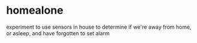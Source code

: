# homealone
experiment to use sensors in house to determine if we're away from home, or asleep, and have forgotten to set alarm

